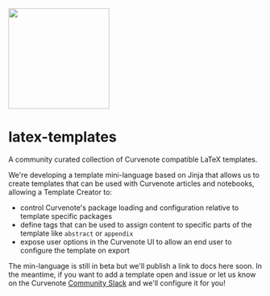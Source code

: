 <img src="https://storage.googleapis.com/iooxa-prod-1-wordpress/1/2020/09/logo-horizontal-dark.png" width="200" />

# latex-templates

A community curated collection of Curvenote compatible LaTeX templates.

We're developing a template mini-language based on Jinja that allows us to create templates that can be used with Curvenote articles and notebooks, allowing a Template Creator to:

- control Curvenote's package loading and configuration relative to template specific packages
- define tags that can be used to assign content to specific parts of the template like `abstract` or `appendix`
- expose user options in the Curvenote UI to allow an end user to configure the template on export

The min-language is still in beta but we'll publish a link to docs here soon. In the meantime, if you want to add a template open and issue or let us know on the Curvenote [Community Slack](http://slack.curvenote.dev) and we'll configure it for you!
